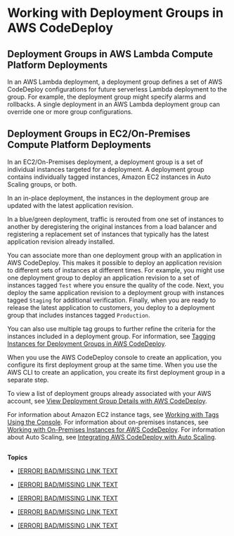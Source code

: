 # Working with Deployment Groups in AWS CodeDeploy<a name="deployment-groups"></a>

## Deployment Groups in AWS Lambda Compute Platform Deployments<a name="deployment-group-lambda"></a>

In an AWS Lambda deployment, a deployment group defines a set of AWS CodeDeploy configurations for future serverless Lambda deployment to the group\. For example, the deployment group might specify alarms and rollbacks\. A single deployment in an AWS Lambda deployment group can override one or more group configurations\.

## Deployment Groups in EC2/On\-Premises Compute Platform Deployments<a name="deployment-group-server"></a>

In an EC2/On\-Premises deployment, a deployment group is a set of individual instances targeted for a deployment\. A deployment group contains individually tagged instances, Amazon EC2 instances in Auto Scaling groups, or both\. 

In an in\-place deployment, the instances in the deployment group are updated with the latest application revision\. 

In a blue/green deployment, traffic is rerouted from one set of instances to another by deregistering the original instances from a load balancer and registering a replacement set of instances that typically has the latest application revision already installed\.

You can associate more than one deployment group with an application in AWS CodeDeploy\. This makes it possible to deploy an application revision to different sets of instances at different times\. For example, you might use one deployment group to deploy an application revision to a set of instances tagged `Test` where you ensure the quality of the code\. Next, you deploy the same application revision to a deployment group with instances tagged `Staging` for additional verification\. Finally, when you are ready to release the latest application to customers, you deploy to a deployment group that includes instances tagged `Production`\.

You can also use multiple tag groups to further refine the criteria for the instances included in a deployment group\. For information, see [Tagging Instances for Deployment Groups in AWS CodeDeploy](instances-tagging.md)\.

When you use the AWS CodeDeploy console to create an application, you configure its first deployment group at the same time\. When you use the AWS CLI to create an application, you create its first deployment group in a separate step\.

To view a list of deployment groups already associated with your AWS account, see [View Deployment Group Details with AWS CodeDeploy](deployment-groups-view-details.md)\. 

For information about Amazon EC2 instance tags, see [Working with Tags Using the Console](http://docs.aws.amazon.com/AWSEC2/latest/UserGuide/Using_Tags.html#Using_Tags_Console)\. For information about on\-premises instances, see [Working with On\-Premises Instances for AWS CodeDeploy](instances-on-premises.md)\. For information about Auto Scaling, see [Integrating AWS CodeDeploy with Auto Scaling](integrations-aws-auto-scaling.md)\.

## <a name="topiclist-deployment-groups"></a>

**Topics**

+ [[ERROR] BAD/MISSING LINK TEXT](deployment-groups-create.md)

+ [[ERROR] BAD/MISSING LINK TEXT](deployment-groups-view-details.md)

+ [[ERROR] BAD/MISSING LINK TEXT](deployment-groups-edit.md)

+ [[ERROR] BAD/MISSING LINK TEXT](deployment-groups-configure-advanced-options.md)

+ [[ERROR] BAD/MISSING LINK TEXT](deployment-groups-delete.md)